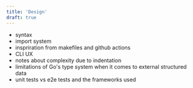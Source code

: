 ```yaml
---
title: 'Design'
draft: true
---
```


- syntax
- import system
- inspriration from makefiles and github actions
- CLI UX
- notes about complexity due to indentation
- limitations of Go's type system when it comes to external structured data
- unit tests vs e2e tests and the frameworks used
